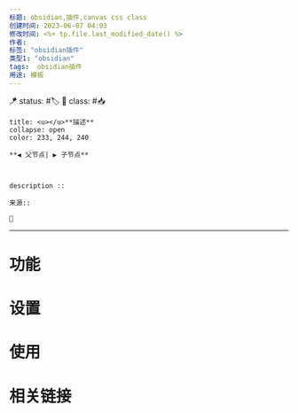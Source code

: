 ```yaml
---
标题: obsidian,插件,canvas css class
创建时间: 2023-06-07 04:03
修改时间: <%+ tp.file.last_modified_date() %>
作者: 
标签: "obsidian插件" 
类型1: "obsidian"
tags:  obsidian插件
用途: 模板
---
```


🪁 status: #🏷️ 
🎏 class: #📥  


```ad-info
title: <u></u>**描述**
collapse: open
color: 233, 244, 240

**◀️ 父节点| ▶️ 子节点** 



description :: 

来源::

📎

```


---
# 功能

# 设置

# 使用

# 相关链接





